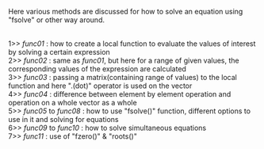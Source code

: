 Here various methods are discussed for how to solve an equation using "fsolve" or other way around. 
<br/>
<br/>

1>> *func01* : how to create a local function to evaluate the values of interest by solving a certain expression  <br/>
2>> *func02* : same as *func01*, but here for a range of given values, the corresponding values of the expression are calculated <br/>
3>> *func03* : passing a matrix(containing range of values) to the local function and here ".(dot)" operator is used on the vector  <br />
4>> *func04* : difference between element by element operation and operation on a whole vector as a whole <br />
5>> *func05* to *func08* : how to use "fsolve()" function, different options to use in it and solving for equations  <br />
6>> *func09* to *func10* : how to solve simultaneous equations <br/>
7>> *func11* : use of "fzero()" & "roots()" <br/>
